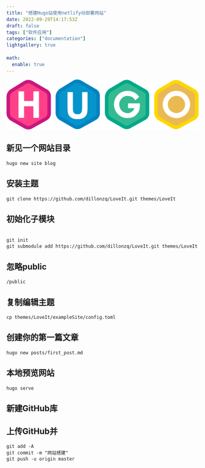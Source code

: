 ```yaml
---
title: "搭建Hugo站使用netlify动部署网站"
date: 2022-09-29T14:17:53Z
draft: false
tags: ["软件应用"]
categories: ["documentation"]
lightgallery: true

math:
  enable: true
---
```


![](https://raw.githubusercontent.com/gohugoio/gohugoioTheme/master/static/images/hugo-logo-wide.svg?sanitize=true)

<!--more-->


## 新见一个网站目录
```
hugo new site blog
```



## 安装主题


```
git clone https://github.com/dillonzq/LoveIt.git themes/LoveIt
```


## 初始化子模块


```

git init
git submodule add https://github.com/dillonzq/LoveIt.git themes/LoveIt

```



## 忽略public

```
/public
```
## 复制编辑主题
```
cp themes/LoveIt/exampleSite/config.toml
```
## 创建你的第一篇文章
```
hugo new posts/first_post.md

```
## 本地预览网站
```
hugo serve
```
## 新建GitHub库


## 上传GitHub并
```
git add -A
git commit -m "网站搭建"
git push -u origin master
```





